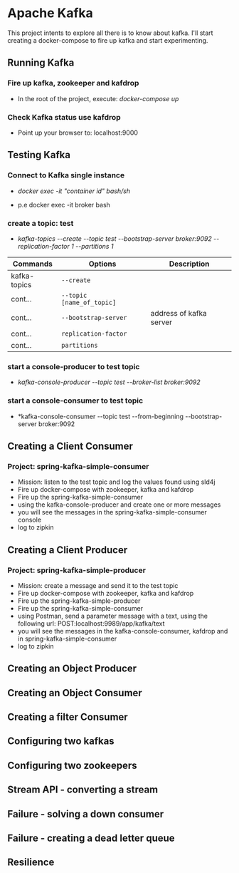 # Apache Kafka

This project intents to explore all there is to know about kafka. I'll start creating a docker-compose to fire up kafka and start experimenting.

## Running Kafka

### Fire up kafka, zookeeper and kafdrop

- In the root of the project, execute: *docker-compose up*

### Check Kafka status use kafdrop

- Point up your browser to:  localhost:9000

## Testing Kafka

### Connect to Kafka single instance

- *docker exec -it "container id" bash/sh*

- p.e docker exec -it broker bash

### create a topic: test

- *kafka-topics --create --topic test --bootstrap-server broker:9092 --replication-factor 1 --partitions 1*

| Commands | Options| Description |
| - | - | - |
| kafka-topics | `--create` | |
| cont... | `--topic [name_of_topic]` | |
| cont... | `--bootstrap-server` | address of kafka server|
| cont... | `replication-factor` | |
| cont... | `partitions` | |

### start a console-producer to test topic

- *kafka-console-producer --topic test --broker-list broker:9092*

### start a console-consumer to test topic

- *kafka-console-consumer --topic test --from-beginning --bootstrap-server broker:9092

## Creating a Client Consumer

### Project: spring-kafka-simple-consumer
- Mission: listen to the test topic and log the values found using sld4j
- Fire up docker-compose with zookeeper, kafka and kafdrop
- Fire up the spring-kafka-simple-consumer
- using the kafka-console-producer and create one or more messages
- you will see the messages in the spring-kafka-simple-consumer console
- log to zipkin

## Creating a Client Producer

### Project: spring-kafka-simple-producer
- Mission: create a message and send it to the test topic
- Fire up docker-compose with zookeeper, kafka and kafdrop
- Fire up the spring-kafka-simple-producer
- Fire up the spring-kafka-simple-consumer
- using Postman, send a parameter message with a text, using the following url: POST:localhost:9989/app/kafka/text
- you will see the messages in the kafka-console-consumer, kafdrop and in spring-kafka-simple-consumer
- log to zipkin

## Creating an Object Producer

## Creating an Object Consumer

## Creating a filter Consumer

## Configuring two kafkas

## Configuring two zookeepers

## Stream API - converting a stream

## Failure - solving a down consumer

## Failure - creating a dead letter queue

## Resilience
